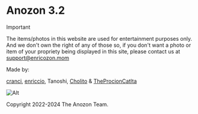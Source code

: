 # Anozon 3.2

> [!Important]
> The items/photos in this website are used for entertainment purposes only. And we don't own the right of any of those so, if you don't want a photo or item of your propriety being displayed in this site, please contact us at [support@enricozon.mom](mailto:support@enricozon.mom)

Made by:

[cranci](https://github.com/cranci1), [enriccio](https://github.com/enriccio104), Tanoshi, [Cholito](https://github.com/SuperFico2100) & [TheProcionCatIta](https://github.com/TheProcionCatIta)

![Alt](https://repobeats.axiom.co/api/embed/0ce260b9a4b096b5c24e5d3c389c245d19d34646.svg "Repobeats analytics image")

Copyright 2022-2024 The Anozon Team. 